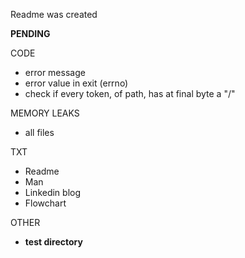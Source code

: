 Readme was created

**PENDING**

CODE
- error message
- error value in exit (errno)
- check if every token, of path, has at final byte a "/"

MEMORY LEAKS
- all files

TXT
- Readme
- Man
- Linkedin blog
- Flowchart

OTHER
- **test directory**
